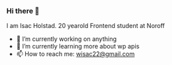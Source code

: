 ### Hi there 👋
I am Isac Holstad. 20 yearold Frontend student at Noroff

- 🔭 I’m currently working on anything 
- 🌱 I’m currently learning more about wp apis
- 📫 How to reach me: wisac22@gmail.com



